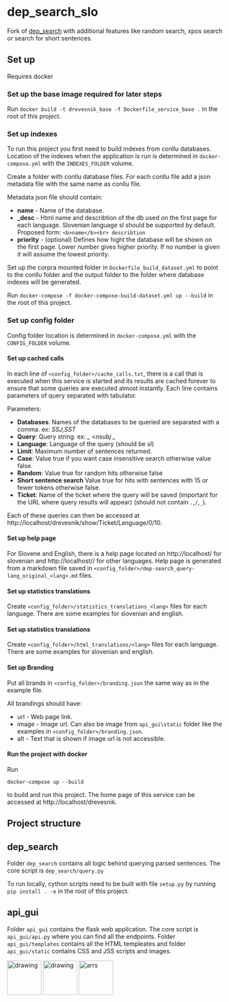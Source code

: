 # dep_search_slo

Fork of [dep_search](https://github.com/TurkuNLP/dep_search) with additional features like random search, xpos search or search for short sentences.

## Set up

Requires docker

### Set up the base image required for later steps

Run `docker build -t drevesnik_base -f Dockerfile_service_base .` in the root of this project.


### Set up indexes

To run this project you first need to build indexes from conllu databases. Location of the indexes when the application is run is determined in `docker-compose.yml` with the `INDEXES_FOLDER` volume.

Create a folder with conllu database files. For each conllu file add a json metadata file with
the same name as conllu file.

Metadata json file should contain:
- **name** - Name of the database.
- **<lang>_desc** - Html name and describtion of the db used on the first page for each <lang> language. Slovenian language sl should be supported by default. Proposed form: `<b>name</b><br> describtion`
- **priority** - (optional) Defines how hight the database will be shown on the first page. Lower number gives higher priority. If no number is given it will assume the lowest priority.

Set up the corpra mounted folder in `Dockerfile_build_dataset.yml` to point to the conllu folder and the output folder to the folder where database indexes will be generated.

Run `docker-compose -f docker-compose-build-dataset.yml up --build` in the root of this project.

### Set up config folder

Config folder location is determined in `docker-compose.yml` with the `CONFIG_FOLDER` volume.

#### Set up cached calls

In each line of `<config_folder>/cache_calls.txt`, there is a call that is executed when this service is started and its results are
cached forever to ensure that some queries are executed almost instantly. Each line contains parameters of query separated with
tabulator.

Parameters:

* **Databases**: Names of the databases to be queried are separated with a comma. ex: *SSJ,SST*
* **Query**: Query string. ex:  *_ <nsubj _*
* **Language**: Language of the query (should be *sl*)
* **Limit**: Maximum number of sentences returned.
* **Case**: Value true if you want case insensitive search otherwise value false.
* **Random**: Value true for random hits otherwise false
* **Short sentence search** Value true for hits with sentences with 15 or fewer tokens otherwise false.
* **Ticket**: Name of the ticket where the query will be saved (important for the URL where query results will appear) (should not contain `.`,`/`,`_`).


Each of these queries can then be accessed at http://localhost/drevesnik/show/Ticket/Language/0/10.

#### Set up help page

For Slovene and English, there is a help page located on http://localhost/ for slovenian and http://localhost/<lang>/ for other languages.
Help page is generated from a markdown file saved in `<config_folder>/dep-search_query-lang_original_<lang>.md` files.

#### Set up statistics translations

Create `<config_folder>/statistics_translations_<lang>` files for each language. There are some examples for slovenian and english.

#### Set up statistics translations

Create `<config_folder>/html_translations/<lang>` files for each language. There are some examples for slovenian and english.

#### Set up Branding

Put all brands in `<config_folder>/branding.json` the same way as in the example file. 

All brandings should have:

- url - Web page link.
- image - Image url. Can also be image from `api_gui\static` folder like the examples in `<config_folder>/branding.json`.
- alt - Text that is shown if image url is not accessible.

#### Run the project with docker

Run 

```docker-compose up --build```

to build and run this project. The home page of this service can be accessed at http://localhost/drevesnik.


## Project structure

## dep_search 

Folder `dep_search` contains all logic behind querying parsed sentences. The core script is `dep_search/query.py`

To run locally, cython scripts need to be built with file `setup.py` by running `pip install . -e` in the root of this project.

## api_gui 

Folder `api_gui` contains the flask web application. The core script is `api_gui/api.py` where you can find all the endpoints.
Folder `api_gui/templates` contains all the HTML templeates and folder `api_gui/static` contains CSS and JSS scripts and images.

<a href="http://www.clarin.si/info/about/"><img src="https://gitea.cjvt.si/lkrsnik/dependency_parsing/raw/branch/master/logos/CLARIN.png" alt="drawing" height="80"/></a>
<a href="https://www.cjvt.si/en/"><img src="https://gitea.cjvt.si/lkrsnik/dependency_parsing/raw/branch/master/logos/CJVT.png" alt="drawing" height="80"/></a>
<a href="http://www.arrs.si/"><img src="api_gui/static/arrs.png" alt="arrs" height="80"/></a>

